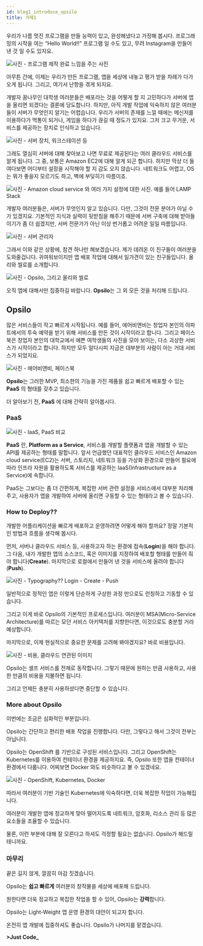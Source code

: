 ```yaml
---
id: blog1_introduce_opsilo
title: 가제1
---
```


우리가 나름 멋진 프로그램을 만들 능력이 있고, 완성해냈다고 가정해 봅시다. 프로그래밍의 시작을 여는 “Hello World!!” 프로그램 일 수도 있고, 무려 Instagram을 만들어 낸 것 일 수도 있지요.

![사진 - 프로그램 제작 완료 느낌을 주는 사진]()


아무튼 간에, 이제는 우리가 만든 프로그램, 앱을 세상에 내놓고 평가 받을 차례가 다가오게 됩니다. 그리고, 여기서 난항을 겪게 되지요.

개발자 꿈나무인 대학생 여러분들은 배포라는 것을 어떻게 할 지 고민하다가 서버에 앱을 올리면 되겠다는 결론에 당도합니다. 하지만, 아직 개발 작업에 익숙하지 않은 여러분들이 서버가 무엇인지 알기는 어렵습니다. 우리가 서버의 존재를 느낄 때에는 메신저를 이용하다가 먹통이 되거나, 게임을 하다가 끊길 때 정도가 있지요. 그저 크고 무거운, 서비스를 제공하는 장치로 인식하고 있습니다.

![사진 - 서버 장치, 워크스테이션 등]()

그래도 열심히 서버에 대해 찾아보고 나면 무료로 제공된다는 여러 클라우드 서비스를 알게 됩니다. 그 중, 보통은 Amazon EC2에 대해 알게 되곤 합니다. 하지만 막상 더 들여다보면 어디부터 설정을 시작해야 할 지 감도 오지 않습니다. 네트워크도 어렵고, OS는 뭐가 좋을지 모르기도 하고, 벽에 부딪히기 따름이죠.

![사진 - Amazon cloud service 와 여러 가지 설정에 대한 사진. 예를 들어 LAMP Stack]()

개발자 여러분들은, 서버가 무엇인지 알고 있습니다. 다만, 그것이 전문 분야가 아닐 수가 있겠지요. 기본적인 지식과 실력이 뒷받침을 해주기 때문에 서버 구축에 대해 받아들이기가 좀 더 쉽겠지만, 서버 전문가가 아닌 이상 번거롭고 어려운 일일 따름입니다.

![사진 - 서버 관리자]()

그래서 이와 같은 상황에, 참견 하나만 해보겠습니다. 제가 데려온 이 친구들이 여러분을 도와줄겁니다. 귀여워보이지만 앱 배포 작업에 대해서 일가견이 있는 친구들입니다. 올리와 씰로를 소개합니다.

![사진 - Opsilo, 그리고 올리와 씰로]()

오직 앱에 대해서만 집중하길 바랍니다. **Opsilo**는 그 외 모든 것을 처리해 드립니다.

## Opsilo

많은 서비스들이 작고 빠르게 시작됩니다. 예를 들어, 에어비앤비는 창업자 본인의 아파트에서의 투숙 예약을 받기 위해 서비스를 만든 것이 시작이라고 합니다. 그리고 페이스북은 창업자 본인의 대학교에서 예쁜 여학생들의 사진을 모아 보이는, 다소 괴상한 서비스가 시작이라고 합니다. 하지만 모두 알다시피 지금은 대부분의 사람이 아는 거대 서비스가 되었지요.

![사진 - 에어비앤비, 페이스북]()

**Opsilo**는 그러한 MVP, 최소한의 기능을 가진 제품을 쉽고 빠르게 배포할 수 있는 __PaaS__ 의 형태를 갖추고 있습니다. 

더 알아보기 전, __PaaS__ 에 대해 간략히 알아봅시다.

### PaaS

![사진 - IaaS, PaaS 비교]()

__PaaS__ 란, __Platform as a Service__, 서비스를 개발할 플랫폼과 앱을 개발할 수 있는 API를 제공하는 형태를 말합니다. 앞서 언급했던 대표적인 클라우드 서비스인 Amazon cloud service(EC2)는 서버, 스토리지, 네트워크 등을 가상화 환경으로 만들어 필요에 따라 인프라 자원을 활용하도록 서비스를 제공하는 IaaS(Infrastructure as a Service)에 속합니다.

PaaS는 그보다는 좀 더 간편하게, 복잡한 서버 관련 설정을 서비스에서 대부분 처리해주고, 사용자가 앱을 개발하여 서버에 올리면 구동할 수 있는 형태라고 볼 수 있습니다.

### How to Deploy??

개발한 어플리케이션을 빠르게 배포하고 운영하려면 어떻게 해야 할까요? 정말 기본적인 방법과 흐름을 생각해 봅시다.

먼저, 서버나 클라우드 서비스 등, 사용하고자 하는 환경에 접속(__Login__)을 해야 합니다. 그 다음, 내가 개발한 앱의 소스코드, 혹은 이미지를 지정하여 배포할 형태를 만들어 줘야 합니다(__Create__). 마지막으로 로컬에서 만들어 낸 것을 서비스에 올려야 합니다(__Push__).

![사진 - Typography?? Login - Create - Push]()

일반적으로 정적인 앱은 이렇게 단순하게 구상한 과정 만으로도 런칭하고 기동할 수 있습니다.

그리고 이게 바로 Opsilo의 기본적인 프로세스입니다. 여러분이 MSA(Micro-Service Architecture)를 따르는 모던 서비스 아키텍처를 지향한다면, 이것으로도 충분할 거라 예상합니다.

마지막으로, 이제 현실적으로 중요한 문제를 고려해 봐야겠지요? 바로 비용입니다.

![사진 - 비용, 클라우드 연관된 이미지]()

Opsilo는 셀프 서비스를 전제로 동작합니다. 그렇기 때문에 원하는 만큼 사용하고, 사용한 만큼의 비용을 지불하면 됩니다.

그리고 언제든 충분히 사용하셨다면 중단할 수 있습니다.

### More about Opsilo

이번에는 조금은 심화적인 부분입니다. 

Opsilo는 간단하고 편리한 배포 작업을 진행합니다. 다만, 그렇다고 해서 그것이 전부는 아닙니다.

Opsilo는 OpenShift 를 기반으로 구성된 서비스입니다. 그리고 OpenShift는 Kubernetes를 이용하여 컨테이너 환경을 제공하지요. 즉, Opsilo 또한 앱을 컨테이너 환경에서 다룹니다. 어찌보면 Docker 와도 비슷하다고 볼 수 있겠네요.

![사진 - OpenShift, Kubernetes, Docker]()

따라서 여러분이 기반 기술인 Kubernetes에 익숙하다면, 더욱 복잡한 작업이 가능해집니다.

여러분이 개발한 앱에 정교하게 맞아 떨어지도록 네트워크, 암호화, 리소스 관리 등 많은 요소들을 조율할 수 있습니다.

물론, 이런 부분에 대해 잘 모른다고 하셔도 걱정할 필요는 없습니다. Opsilo가 해드릴테니까요.

### 마무리

끝은 길지 않게, 깔끔히 마감 짓겠습니다.

Opsilo는 __쉽고 빠르게__ 여러분의 창작물을 세상에 배포해 드립니다.

원한다면 더욱 정교하고 복잡한 작업을 할 수 있어, Opsilo는 **강력**합니다.

Opsilo는 Light-Weight 앱 운영 환경의 대안이 되고자 합니다.

온전히 앱 개발에 집중하셔도 좋습니다. Opsilo가 나머지를 맡겠습니다.

__\>Just Code\___